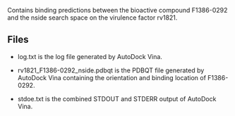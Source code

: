 Contains binding predictions between the bioactive compound F1386-0292 and the nside search space on the virulence factor rv1821.

## Files

- log.txt is the log file generated by AutoDock Vina.

- rv1821_F1386-0292_nside.pdbqt is the PDBQT file generated by AutoDock Vina containing the orientation and binding location of F1386-0292.

- stdoe.txt is the combined STDOUT and STDERR output of AutoDock Vina.


